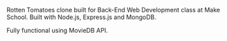 Rotten Tomatoes clone built for Back-End Web Development class at Make School. Built with Node.js, Express.js and MongoDB.

Fully functional using MovieDB API. 
